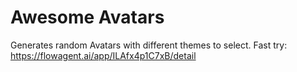 # Awesome Avatars
Generates random Avatars with different themes to select.
Fast try: https://flowagent.ai/app/ILAfx4p1C7xB/detail
